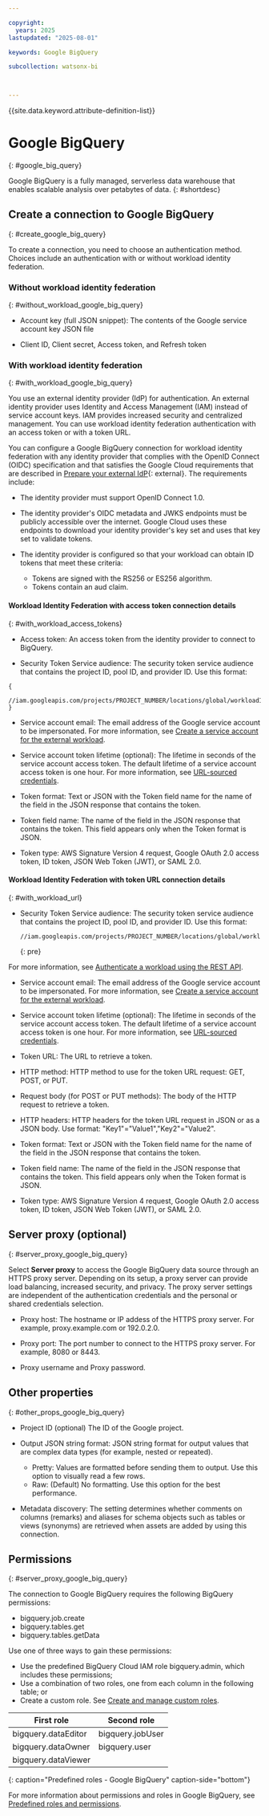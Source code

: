 ```yaml
---

copyright:
  years: 2025
lastupdated: "2025-08-01"

keywords: Google BigQuery

subcollection: watsonx-bi



---
```

{{site.data.keyword.attribute-definition-list}}

# Google BigQuery
{: #google_big_query}

Google BigQuery is a fully managed, serverless data warehouse that enables scalable analysis over petabytes of data. {: #shortdesc}

## Create a connection to Google BigQuery
{: #create_google_big_query}

To create a connection, you need to choose an authentication method. Choices include an authentication with or without workload identity federation.

### Without workload identity federation
{: #without_workload_google_big_query}

- Account key (full JSON snippet): The contents of the Google service account key JSON file

- Client ID, Client secret, Access token, and Refresh token

### With workload identity federation
{: #with_workload_google_big_query}

You use an external identity provider (IdP) for authentication. An external identity provider uses Identity and Access Management (IAM) instead of service account keys. IAM provides increased security and centralized management. You can use workload identity federation authentication with an access token or with a token URL.

You can configure a Google BigQuery connection for workload identity federation with any identity provider that complies with the OpenID Connect (OIDC) specification and that satisfies the Google Cloud requirements that are described in [Prepare your external IdP](https://cloud.google.com/iam/docs/workload-identity-federation-with-other-providers#oidc){: external}. The requirements include:

- The identity provider must support OpenID Connect 1.0.

- The identity provider's OIDC metadata and JWKS endpoints must be publicly accessible over the internet. Google Cloud uses these endpoints to download your identity provider's key set and uses that key set to validate tokens.
- The identity provider is configured so that your workload can obtain ID tokens that meet these criteria:
  - Tokens are signed with the RS256 or ES256 algorithm.
  - Tokens contain an aud claim.

#### Workload Identity Federation with access token connection details
{: #with_workload_access_tokens}

- Access token: An access token from the identity provider to connect to BigQuery.

- Security Token Service audience: The security token service audience that contains the project ID, pool ID, and provider ID. Use this format:

``` 
{
  //iam.googleapis.com/projects/PROJECT_NUMBER/locations/global/workloadIdentityPools/POOL_ID/providers/PROVIDER_ID
}

```
- Service account email: The email address of the Google service account to be impersonated. For more information, see [Create a service account for the external workload](https://cloud.google.com/iam/docs/workload-identity-federation-with-other-clouds#create_a_service_account_for_the_external_workload).

- Service account token lifetime (optional): The lifetime in seconds of the service account access token. The default lifetime of a service account access token is one hour. For more information, see [URL-sourced credentials](https://cloud.google.com/iam/docs/workload-identity-federation-with-other-providers#url-sourced-credentials).

- Token format: Text or JSON with the Token field name for the name of the field in the JSON response that contains the token.

- Token field name: The name of the field in the JSON response that contains the token. This field appears only when the Token format is JSON.

- Token type: AWS Signature Version 4 request, Google OAuth 2.0 access token, ID token, JSON Web Token (JWT), or SAML 2.0.

#### Workload Identity Federation with token URL connection details
{: #with_workload_url}

- Security Token Service audience: The security token service audience that contains the project ID, pool ID, and provider ID. Use this format:

   ```
  //iam.googleapis.com/projects/PROJECT_NUMBER/locations/global/workloadIdentityPools/POOL_ID/providers/PROVIDER_ID
  ```
  {: pre}

For more information, see [Authenticate a workload using the REST API](https://cloud.google.com/iam/docs/workload-identity-federation-with-other-clouds#rest).

- Service account email: The email address of the Google service account to be impersonated. For more information, see [Create a service account for the external workload](https://cloud.google.com/iam/docs/workload-identity-federation-with-other-clouds#create_a_service_account_for_the_external_workload).

- Service account token lifetime (optional): The lifetime in seconds of the service account access token. The default lifetime of a service account access token is one hour. For more information, see [URL-sourced credentials](https://cloud.google.com/iam/docs/workload-identity-federation-with-other-providers#url-sourced-credentials).

- Token URL: The URL to retrieve a token.

- HTTP method: HTTP method to use for the token URL request: GET, POST, or PUT.

- Request body (for POST or PUT methods): The body of the HTTP request to retrieve a token.

- HTTP headers: HTTP headers for the token URL request in JSON or as a JSON body. Use format: "Key1"="Value1","Key2"="Value2".

- Token format: Text or JSON with the Token field name for the name of the field in the JSON response that contains the token.

- Token field name: The name of the field in the JSON response that contains the token. This field appears only when the Token format is JSON.

- Token type: AWS Signature Version 4 request, Google OAuth 2.0 access token, ID token, JSON Web Token (JWT), or SAML 2.0.

## Server proxy (optional)
{: #server_proxy_google_big_query}

Select **Server proxy** to access the Google BigQuery data source through an HTTPS proxy server. Depending on its setup, a proxy server can provide load balancing, increased security, and privacy. The proxy server settings are independent of the authentication credentials and the personal or shared credentials selection.

- Proxy host: The hostname or IP addess of the HTTPS proxy server. For example, proxy.example.com or 192.0.2.0.

- Proxy port: The port number to connect to the HTTPS proxy server. For example, 8080 or 8443.
- Proxy username and Proxy password.

## Other properties
{: #other_props_google_big_query}

- Project ID (optional) The ID of the Google project.

- Output JSON string format: JSON string format for output values that are complex data types (for example, nested or repeated).

  - Pretty: Values are formatted before sending them to output. Use this option to visually read a few rows.
  - Raw: (Default) No formatting. Use this option for the best performance.
  
- Metadata discovery: The setting determines whether comments on columns (remarks) and aliases for schema objects such as tables or views (synonyms) are retrieved when assets are added by using this 
connection.

## Permissions
{: #server_proxy_google_big_query}

The connection to Google BigQuery requires the following BigQuery permissions:

- bigquery.job.create
- bigquery.tables.get
- bigquery.tables.getData

Use one of three ways to gain these permissions:

- Use the predefined BigQuery Cloud IAM role bigquery.admin, which includes these permissions;
- Use a combination of two roles, one from each column in the following table; or
- Create a custom role. See [Create and manage custom roles](https://cloud.google.com/iam/docs/creating-custom-roles).

| First role | Second role |
|-------|-------------|
|bigquery.dataEditor| bigquery.jobUser|
|bigquery.dataOwner |	bigquery.user
| bigquery.dataViewer	|  |
{: caption="Predefined roles - Google BigQuery" caption-side="bottom"}

For more information about permissions and roles in Google BigQuery, see [Predefined roles and permissions](https://cloud.google.com/bigquery/docs/access-control).

